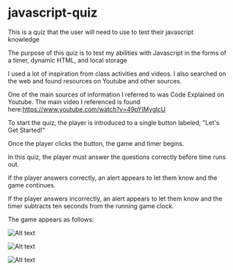 # javascript-quiz
This is a quiz that the user will need to use to test their javascript knowledge

The purpose of this quiz is to test my abilities with Javascript in the forms of a timer, dynamic HTML, and local storage

I used a lot of inspiration from class activities and videos. I also searched on the web and found resources on Youtube and other sources.

One of the main sources of information I referred to was Code Explained on Youtube. The main video I referenced is found here:https://www.youtube.com/watch?v=49pYIMygIcU

To start the quiz, the player is introduced to a single button labeled, "Let's Get Started!"

Once the player clicks the button, the game and timer begins.

In this quiz, the player must answer the questions correctly before time runs out.

If the player answers correctly, an alert appears to let them know and the game continues.

If the player answers incorrectly, an alert appears to let them know and the timer subtracts ten seconds from the running game clock.

The game appears as follows:

![Alt text](/relative/path/to/screenshot1?raw=true "1")

![Alt text](/relative/path/to/screenshot1?raw=true "2")

![Alt text](/relative/path/to/screenshot1?raw=true "3")
